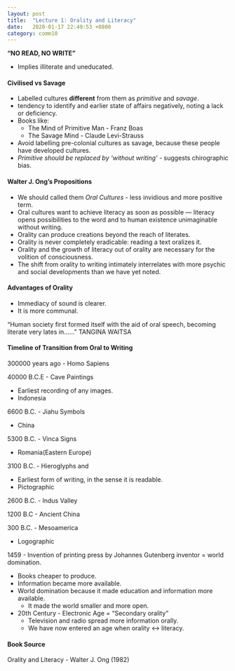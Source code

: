 ```yaml
---
layout: post
title:  "Lecture 1: Orality and Literacy"
date:   2020-01-17 22:49:53 +0800
category: comm10
---
```


**“NO READ, NO WRITE”**

- Implies illiterate and uneducated.


#### Civilised vs Savage

- Labelled cultures **different** from them as *primitive* and *savage*.
- tendency to identify and earlier state of affairs negatively, noting a lack or deficiency.
- Books like:
  - The Mind of Primitive Man - Franz Boas
  - The Savage Mind - Claude Levi-Strauss
- Avoid labelling pre-colonial cultures as savage, because these people have developed cultures.
- *Primitive should be replaced by ‘without writing’ -* suggests chirographic bias. 



#### **Walter J. Ong’s Propositions**

- We should called them *Oral Cultures* - less invidious and more positive term.
- Oral cultures want to achieve literacy as soon as possible — literacy opens possibilities to the word and to human existence unimaginable without writing.
- Orality can produce creations beyond the reach of literates. 
- Orality is never completely eradicable: reading a text oralizes it.
- Orality and the growth of literacy out of orality are necessary for the volition of consciousness.
- The shift from orality to writing intimately interrelates with more psychic and social developments than we have yet noted.



#### **Advantages of Orality**

- Immediacy of sound is clearer.
- It is more communal.



“Human society first formed itself with the aid of oral speech, becoming literate very lates in……” TANGINA WAITSA



#### **Timeline of Transition from Oral to Writing**

300000 years ago - Homo Sapiens

40000 B.C.E - Cave Paintings

- Earliest recording of any images.
- Indonesia

6600 B.C. - Jiahu Symbols

- China

5300 B.C. - Vinca Signs

- Romania(Eastern Europe)

3100 B.C. - Hieroglyphs and 

- Earliest form of writing, in the sense it is readable.
- Pictographic

2600 B.C. - Indus Valley

1200 B.C - Ancient China

300 B.C. - Mesoamerica

- Logographic

1459 - Invention of printing press by Johannes Gutenberg inventor = world domination.

- Books cheaper to produce.
- Information became more available.
- World domination because it made education and information more available. 
  - It made the world smaller and more open.
- 20th Century - Electronic Age = “Secondary orality”
  - Television and radio spread more information orally.
  - We have now entered an age when orality <-> literacy.



#### Book Source

Orality and Literacy - Walter J. Ong (1982)